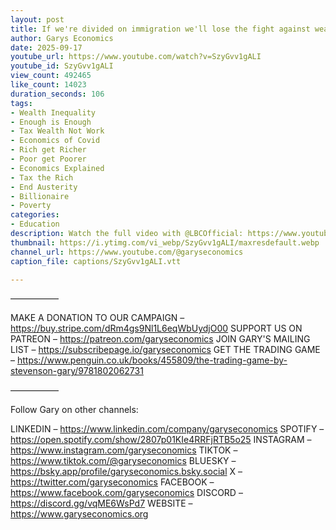 ```yaml
---
layout: post
title: If we're divided on immigration we'll lose the fight against wealth inequality
author: Garys Economics
date: 2025-09-17
youtube_url: https://www.youtube.com/watch?v=SzyGvv1gALI
youtube_id: SzyGvv1gALI
view_count: 492465
like_count: 14023
duration_seconds: 106
tags:
- Wealth Inequality
- Enough is Enough
- Tax Wealth Not Work
- Economics of Covid
- Rich get Richer
- Poor get Poorer
- Economics Explained
- Tax the Rich
- End Austerity
- Billionaire
- Poverty
categories:
- Education
description: Watch the full video with @LBCOfficial: https://www.youtube.com/watch?v=K7oPJ4U3SEs
thumbnail: https://i.ytimg.com/vi_webp/SzyGvv1gALI/maxresdefault.webp
channel_url: https://www.youtube.com/@garyseconomics
caption_file: captions/SzyGvv1gALI.vtt

---
```


–––––––––––

MAKE A DONATION TO OUR CAMPAIGN – https://buy.stripe.com/dRm4gs9Nl1L6eqWbUydjO00
SUPPORT US ON PATREON – https://patreon.com/garyseconomics
JOIN GARY'S MAILING LIST – https://subscribepage.io/garyseconomics
GET THE TRADING GAME – https://www.penguin.co.uk/books/455809/the-trading-game-by-stevenson-gary/9781802062731 

–––––––––––

Follow Gary on other channels:

LINKEDIN – https://www.linkedin.com/company/garyseconomics
SPOTIFY – https://open.spotify.com/show/2807p01KIe4RRFjRTB5o25
INSTAGRAM – https://www.instagram.com/garyseconomics
TIKTOK – https://www.tiktok.com/@garyseconomics
BLUESKY – https://bsky.app/profile/garyseconomics.bsky.social
X – https://twitter.com/garyseconomics
FACEBOOK – https://www.facebook.com/garyseconomics
DISCORD – https://discord.gg/vqME6WsPd7
WEBSITE – https://www.garyseconomics.org
